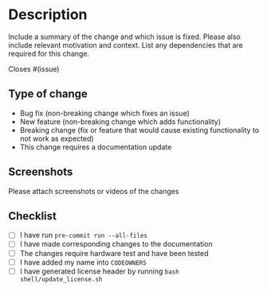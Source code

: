 # Description
Include a summary of the change and which issue is fixed. Please also include relevant motivation and context.
List any dependencies that are required for this change.

Closes #(issue)

## Type of change
<!-- As you go through the list, delete the ones that are not applicable. -->
- Bug fix (non-breaking change which fixes an issue)
- New feature (non-breaking change which adds functionality)
- Breaking change (fix or feature that would cause existing functionality to not work as expected)
- This change requires a documentation update

## Screenshots
Please attach screenshots or videos of the changes
<!--
Example:

| Before | After |
| ------ | ----- |
| _gif/png before_ | _gif/png after_ |
-->

## Checklist
- [ ] I have run `pre-commit run --all-files`
- [ ] I have made corresponding changes to the documentation
- [ ] The changes require hardware test and have been tested
- [ ] I have added my name into `CODEOWNERS`
- [ ] I have generated license header by running `bash shell/update_license.sh`